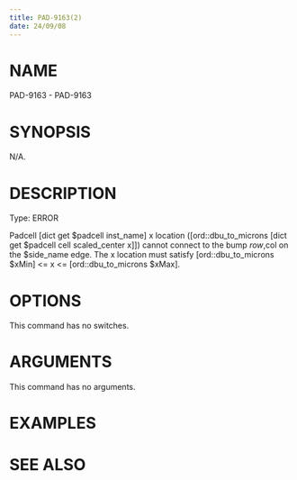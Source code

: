 ```yaml
---
title: PAD-9163(2)
date: 24/09/08
---
```


# NAME

PAD-9163 - PAD-9163

# SYNOPSIS

N/A.

# DESCRIPTION

Type: ERROR

Padcell [dict get $padcell inst_name] x location ([ord::dbu_to_microns [dict get $padcell cell scaled_center x]]) cannot connect to the bump $row,$col on the $side_name edge. The x location must satisfy [ord::dbu_to_microns $xMin] <= x <= [ord::dbu_to_microns $xMax].

# OPTIONS

This command has no switches.

# ARGUMENTS

This command has no arguments.

# EXAMPLES

# SEE ALSO
